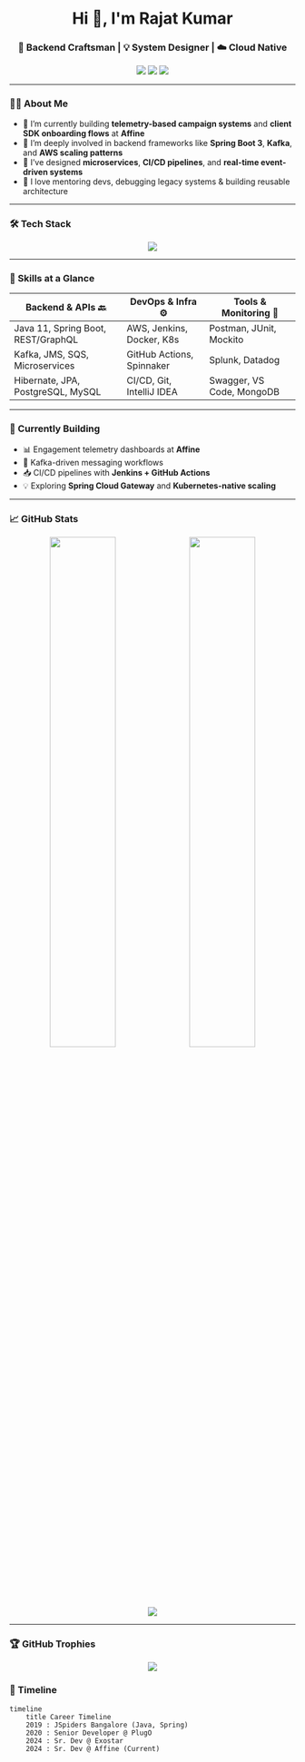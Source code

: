 <!-- GitHub Profile README for Rajat Kumar -->

<!-- Header Banner -->
<h1 align="center">Hi 👋, I'm Rajat Kumar</h1>
<h3 align="center">🚀 Backend Craftsman | 💡 System Designer | ☁️ Cloud Native</h3>

<p align="center">
  <a href="mailto:rajatsrajesh@gmail.com"><img src="https://img.shields.io/badge/Email-red?style=for-the-badge&logo=gmail&logoColor=white"></a>
  <a href="https://www.linkedin.com/in/rajat-kumar-a84561246/"><img src="https://img.shields.io/badge/LinkedIn-blue?style=for-the-badge&logo=linkedin&logoColor=white"></a>
  <a href="https://github.com/rajatdevp"><img src="https://img.shields.io/github/followers/rajatdevp?label=Followers&style=for-the-badge"></a>
</p>

---

### 🧑‍💻 About Me

- 🔭 I’m currently building **telemetry-based campaign systems** and **client SDK onboarding flows** at **Affine**
- 🌱 I’m deeply involved in backend frameworks like **Spring Boot 3**, **Kafka**, and **AWS scaling patterns**
- 👯 I’ve designed **microservices**, **CI/CD pipelines**, and **real-time event-driven systems**
- 🤝 I love mentoring devs, debugging legacy systems & building reusable architecture


---

### 🛠️ Tech Stack

<p align="center">
  <img src="https://skillicons.dev/icons?i=java,spring,kafka,aws,docker,kubernetes,git,postgres,junit,graphql,mysql,jenkins,linux,postman&perline=8" />
</p>

---

### 🧩 Skills at a Glance

| Backend & APIs 🔙 | DevOps & Infra ⚙️ | Tools & Monitoring 🔭 |
|------------------|-------------------|------------------------|
| Java 11, Spring Boot, REST/GraphQL | AWS, Jenkins, Docker, K8s | Postman, JUnit, Mockito |
| Kafka, JMS, SQS, Microservices | GitHub Actions, Spinnaker | Splunk, Datadog |
| Hibernate, JPA, PostgreSQL, MySQL | CI/CD, Git, IntelliJ IDEA | Swagger, VS Code, MongoDB |

---

### 🧰 Currently Building

- 📊 Engagement telemetry dashboards at **Affine**
- 🔁 Kafka-driven messaging workflows
- 📥 CI/CD pipelines with **Jenkins + GitHub Actions**
- 💡 Exploring **Spring Cloud Gateway** and **Kubernetes-native scaling**

---

### 📈 GitHub Stats

<p align="center">
  <img src="https://github-readme-stats.vercel.app/api?username=rajatdevp&show_icons=true&theme=tokyonight&hide_border=true&count_private=true" width="48%" />
  <img src="https://streak-stats.demolab.com?user=rajatdevp&theme=tokyonight&hide_border=true" width="48%" />
</p>

<p align="center">
  <img src="https://github-profile-summary-cards.vercel.app/api/cards/profile-details?username=rajatdevp&theme=tokyonight" />
</p>

---

### 🏆 GitHub Trophies

<p align="center">
  <img src="https://github-profile-trophy.vercel.app/?username=rajatdevp&theme=onedark&no-frame=true&margin-w=15&rank=SS,C,B" />
</p>


### 📅 Timeline

```mermaid
timeline
    title Career Timeline
    2019 : JSpiders Bangalore (Java, Spring)
    2020 : Senior Developer @ PlugO
    2024 : Sr. Dev @ Exostar
    2024 : Sr. Dev @ Affine (Current)
